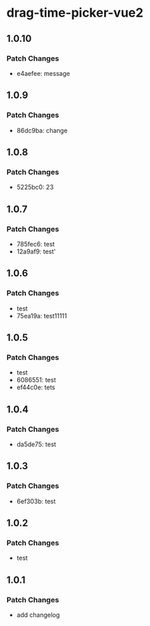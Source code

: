 # drag-time-picker-vue2

## 1.0.10

### Patch Changes

- e4aefee: message

## 1.0.9

### Patch Changes

- 86dc9ba: change

## 1.0.8

### Patch Changes

- 5225bc0: 23

## 1.0.7

### Patch Changes

- 785fec6: test
- 12a9af9: test'

## 1.0.6

### Patch Changes

- test
- 75ea19a: test11111

## 1.0.5

### Patch Changes

- test
- 6086551: test
- ef44c0e: tets

## 1.0.4

### Patch Changes

- da5de75: test

## 1.0.3

### Patch Changes

- 6ef303b: test

## 1.0.2

### Patch Changes

- test

## 1.0.1

### Patch Changes

- add changelog
